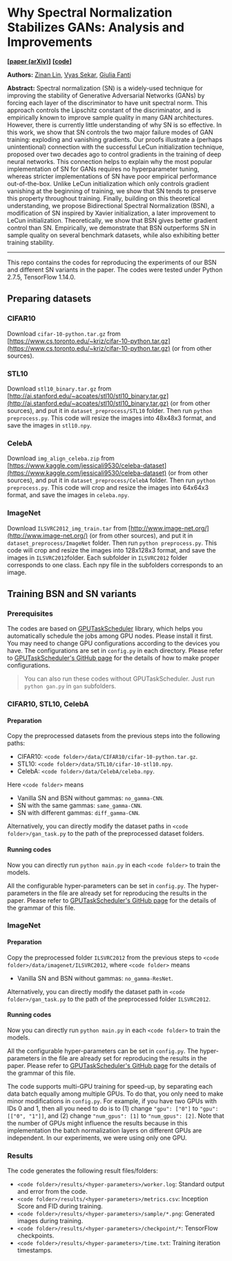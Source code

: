 # Why Spectral Normalization Stabilizes GANs: Analysis and Improvements

**[[paper (arXiv)](https://arxiv.org/abs/2009.02773)]**
**[[code](https://github.com/fjxmlzn/BSN)]**


**Authors:** [Zinan Lin](http://www.andrew.cmu.edu/user/zinanl/), [Vyas Sekar](https://users.ece.cmu.edu/~vsekar/), [Giulia Fanti](https://www.andrew.cmu.edu/user/gfanti/)

**Abstract:** Spectral normalization (SN) is a widely-used technique for improving the stability of Generative Adversarial Networks (GANs) by forcing each layer of the discriminator to have unit spectral norm. This approach controls the Lipschitz constant of the discriminator, and is empirically known to improve sample quality in many GAN architectures. However, there is currently little understanding of why SN is so effective. In this work, we show that SN controls the two major failure modes of GAN training: exploding and vanishing gradients. Our proofs illustrate a (perhaps unintentional) connection with the successful LeCun initialization technique, proposed over two decades ago to control gradients in the training of deep neural networks. This connection helps to explain why the most popular implementation of SN for GANs requires no hyperparameter tuning, whereas stricter implementations of SN have poor empirical performance out-of-the-box. Unlike LeCun initialization which only controls gradient vanishing at the beginning of training, we show that SN tends to preserve this property throughout training. Finally, building on this theoretical understanding, we propose Bidirectional Spectral Normalization (BSN), a modification of SN inspired by Xavier initialization, a later improvement to LeCun initialization. Theoretically, we show that BSN gives better gradient control than SN. Empirically, we demonstrate that BSN outperforms SN in sample quality on several benchmark datasets, while also exhibiting better training stability.

---
This repo contains the codes for reproducing the experiments of our BSN and different SN variants in the paper. The codes were tested under Python 2.7.5, TensorFlow 1.14.0.

## Preparing datasets

### CIFAR10
Download `cifar-10-python.tar.gz` from [https://www.cs.toronto.edu/~kriz/cifar-10-python.tar.gz](https://www.cs.toronto.edu/~kriz/cifar-10-python.tar.gz) (or from other sources).

### STL10
Download `stl10_binary.tar.gz` from [http://ai.stanford.edu/~acoates/stl10/stl10_binary.tar.gz](http://ai.stanford.edu/~acoates/stl10/stl10_binary.tar.gz) (or from other sources), and put it in `dataset_preprocess/STL10` folder. Then run `python preprocess.py`. This code will resize the images into 48x48x3 format, and save the images in `stl10.npy`.


### CelebA
Download `img_align_celeba.zip` from [https://www.kaggle.com/jessicali9530/celeba-dataset](https://www.kaggle.com/jessicali9530/celeba-dataset) (or from other sources), and put it in `dataset_preprocess/CelebA` folder. Then run `python preprocess.py`. This code will crop and resize the images into 64x64x3 format, and save the images in `celeba.npy`.


### ImageNet
Download `ILSVRC2012_img_train.tar` from [http://www.image-net.org/](http://www.image-net.org/) (or from other sources), and put it in `dataset_preprocess/ImageNet` folder. Then run `python preprocess.py`. This code will crop and resize the images into 128x128x3 format, and save the images in `ILSVRC2012`folder. Each subfolder in `ILSVRC2012` folder corresponds to one class. Each npy file in the subfolders corresponds to an image.


## Training BSN and SN variants
### Prerequisites

The codes are based on [GPUTaskScheduler](https://github.com/fjxmlzn/GPUTaskScheduler) library, which helps you automatically schedule the jobs among GPU nodes. Please install it first. You may need to change GPU configurations according to the devices you have. The configurations are set in `config.py` in each directory. Please refer to [GPUTaskScheduler's GitHub page](https://github.com/fjxmlzn/GPUTaskScheduler) for the details of how to make proper configurations.

> You can also run these codes without GPUTaskScheduler. Just run `python gan.py` in `gan` subfolders.

### CIFAR10, STL10, CelebA

#### Preparation

Copy the preprocessed datasets from the previous steps into the following paths:

* CIFAR10: `<code folder>/data/CIFAR10/cifar-10-python.tar.gz`.
* STL10: `<code folder>/data/STL10/cifar-10-stl10.npy`.
* CelebA: `<code folder>/data/CelebA/celeba.npy`.

Here `<code folder>` means

* Vanilla SN and BSN without gammas: `no_gamma-CNN`.
* SN with the same gammas: `same_gamma-CNN`.
* SN with different gammas: `diff_gamma-CNN`.

Alternatively, you can directly modify the dataset paths in `<code folder>/gan_task.py` to the path of the preprocessed dataset folders.

#### Running codes

Now you can directly run `python main.py` in each `<code folder>` to train the models.

All the configurable hyper-parameters can be set in `config.py`. The hyper-parameters in the file are already set for reproducing the results in the paper. Please refer to [GPUTaskScheduler's GitHub page](https://github.com/fjxmlzn/GPUTaskScheduler) for the details of the grammar of this file.

### ImageNet

#### Preparation

Copy the preprocessed folder `ILSVRC2012` from the previous steps to `<code folder>/data/imagenet/ILSVRC2012`, where `<code folder>` means

* Vanilla SN and BSN without gammas: `no_gamma-ResNet`.

Alternatively, you can directly modify the dataset path in `<code folder>/gan_task.py` to the path of the preprocessed folder `ILSVRC2012`.

#### Running codes

Now you can directly run `python main.py` in each `<code folder>` to train the models.

All the configurable hyper-parameters can be set in `config.py`. The hyper-parameters in the file are already set for reproducing the results in the paper. Please refer to [GPUTaskScheduler's GitHub page](https://github.com/fjxmlzn/GPUTaskScheduler) for the details of the grammar of this file.

The code supports multi-GPU training for speed-up, by separating each data batch equally among multiple GPUs. To do that, you only need to make minor modifications in `config.py`. For example, if you have two GPUs with IDs 0 and 1, then all you need to do is to (1) change `"gpu": ["0"]` to `"gpu": [["0", "1"]]`, and (2) change `"num_gpus": [1]` to `"num_gpus": [2]`. Note that the number of GPUs might influence the results because in this implementation the batch normalization layers on different GPUs are independent. In our experiments, we were using only one GPU.

### Results

The code generates the following result files/folders:

* `<code folder>/results/<hyper-parameters>/worker.log`: Standard output and error from the code.
* `<code folder>/results/<hyper-parameters>/metrics.csv`: Inception Score and FID during training.
* `<code folder>/results/<hyper-parameters>/sample/*.png`: Generated images during training.
* `<code folder>/results/<hyper-parameters>/checkpoint/*`: TensorFlow checkpoints.
* `<code folder>/results/<hyper-parameters>/time.txt`: Training iteration timestamps.